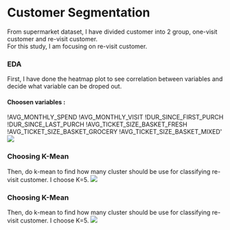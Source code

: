# Customer Segmentation
From supermarket dataset, I have divided customer into 2 group, one-visit customer and re-visit customer.<br />
For this study, I am focusing on re-visit customer. <br />
### EDA
First, I have done the heatmap plot to see correlation between variables and decide what variable can be droped out.<bt />
#### Choosen variables :
!AVG_MONTHLY_SPEND<bt />
!AVG_MONTHLY_VISIT<bt />
!DUR_SINCE_FIRST_PURCH<bt />
!DUR_SINCE_LAST_PURCH<bt />
!AVG_TICKET_SIZE_BASKET_FRESH<bt />
!AVG_TICKET_SIZE_BASKET_GROCERY<bt />
!AVG_TICKET_SIZE_BASKET_MIXED'<bt />
![](https://github.com/ayocucu/BADS7105/blob/main/Homework%2006%20%E2%80%93%20Customer%20Segmentation/HW06-1.PNG)<bt />
<bt />
### Choosing K-Mean
Then, do k-mean to find how many cluster should be use for classifying re-visit customer. I choose K=5.<bt />
<bt />
![](https://github.com/ayocucu/BADS7105/blob/main/Homework%2006%20%E2%80%93%20Customer%20Segmentation/HW06-2.PNG)<bt />
<bt />
### Choosing K-Mean
Then, do k-mean to find how many cluster should be use for classifying re-visit customer. I choose K=5.<bt />
<bt />
![](https://github.com/ayocucu/BADS7105/blob/main/Homework%2006%20%E2%80%93%20Customer%20Segmentation/HW06-2.PNG)<bt />
<bt />
